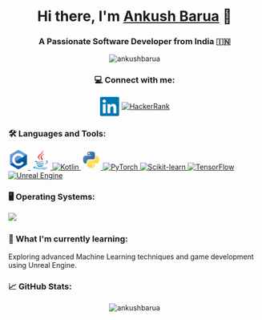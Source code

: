 <h1 align="center">Hi there, I'm <a href="https://www.linkedin.com/in/ankushbarua/">Ankush Barua</a> 👋</h1> <h3 align="center">A Passionate Software Developer from India 🇮🇳</h3> <p align="center"> <img src="https://komarev.com/ghpvc/?username=ankushbarua&label=Profile%20views&color=0e75b6&style=flat" alt="ankushbarua" /> </p> <h3 align="center">💻 Connect with me:</h3> <p align="center"> <a href="https://www.linkedin.com/in/ankushbarua/" target="_blank"><img align="center" src="https://raw.githubusercontent.com/devicons/devicon/master/icons/linkedin/linkedin-original.svg" alt="LinkedIn" height="40" width="40"/></a> <a href="https://www.hackerrank.com/profile/ankushbarua909" target="_blank"><img align="center" src="https://raw.githubusercontent.com/rahuldkjain/github-profile-readme-generator/master/src/images/icons/Social/hackerrank.svg" alt="HackerRank" height="40" width="40"/></a> </p>
<h3 align="left">🛠️ Languages and Tools:</h3> <p align="left"> <a href="https://www.cprogramming.com/" target="_blank" rel="noreferrer"> <img src="https://raw.githubusercontent.com/devicons/devicon/master/icons/c/c-original.svg" alt="C" width="40" height="40"/> </a> <a href="https://www.java.com" target="_blank" rel="noreferrer"> <img src="https://raw.githubusercontent.com/devicons/devicon/master/icons/java/java-original.svg" alt="Java" width="40" height="40"/> </a> <a href="https://kotlinlang.org" target="_blank" rel="noreferrer"> <img src="https://www.vectorlogo.zone/logos/kotlinlang/kotlinlang-icon.svg" alt="Kotlin" width="40" height="40"/> </a> <a href="https://www.python.org" target="_blank" rel="noreferrer"> <img src="https://raw.githubusercontent.com/devicons/devicon/master/icons/python/python-original.svg" alt="Python" width="40" height="40"/> </a> <a href="https://pytorch.org/" target="_blank" rel="noreferrer"> <img src="https://www.vectorlogo.zone/logos/pytorch/pytorch-icon.svg" alt="PyTorch" width="40" height="40"/> </a> <a href="https://scikit-learn.org/" target="_blank" rel="noreferrer"> <img src="https://upload.wikimedia.org/wikipedia/commons/0/05/Scikit_learn_logo_small.svg" alt="Scikit-learn" width="40" height="40"/> </a> <a href="https://www.tensorflow.org" target="_blank" rel="noreferrer"> <img src="https://www.vectorlogo.zone/logos/tensorflow/tensorflow-icon.svg" alt="TensorFlow" width="40" height="40"/> </a> <a href="https://unrealengine.com/" target="_blank" rel="noreferrer"> <img src="https://raw.githubusercontent.com/kenangundogan/fontisto/036b7eca71aab1bef8e6a0518f7329f13ed62f6b/icons/svg/brand/unreal-engine.svg" alt="Unreal Engine" width="40" height="40"/> </a> </p>
<h3 align="left">🖥️ Operating Systems:</h3> <p align="left"> <img src="https://img.shields.io/badge/-Windows-0F7BCF?logo=Windows&logoColor=white&style=flat"/>&nbsp; </p>
<h3 align="left">🌱 What I'm currently learning:</h3> <p align="left">Exploring advanced Machine Learning techniques and game development using Unreal Engine.</p>
<h3 align="left">📈 GitHub Stats:</h3> <p align="center"> <img align="center" src="https://github-readme-stats.vercel.app/api?username=ankushbarua&show_icons=true&locale=en" alt="ankushbarua" /> </p>
